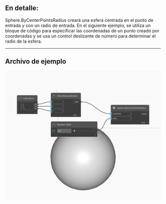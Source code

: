 ## En detalle:
Sphere.ByCenterPointsRadius creará una esfera centrada en el punto de entrada y con un radio de entrada. En el siguiente ejemplo, se utiliza un bloque de código para especificar las coordenadas de un punto creado por coordenadas y se usa un control deslizante de número para determinar el radio de la esfera.
___
## Archivo de ejemplo

![ByCenterPointRadius](./Autodesk.DesignScript.Geometry.Sphere.ByCenterPointRadius_img.jpg)

